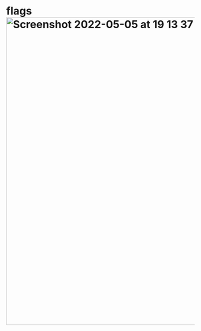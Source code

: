 # flags<img width="821" alt="Screenshot 2022-05-05 at 19 13 37" src="https://user-images.githubusercontent.com/67868873/166977069-fa191bcd-8309-4c22-a016-fec65162fd20.png">
